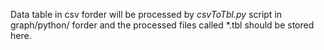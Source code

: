 Data table in csv forder will be processed by *csvToTbl.py* script in graph/python/ forder and the processed files called *.tbl should be stored here.

